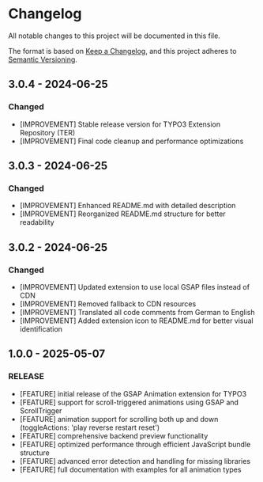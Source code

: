 # Changelog
All notable changes to this project will be documented in this file.

The format is based on [Keep a Changelog](https://keepachangelog.com/en/1.0.0/),
and this project adheres to [Semantic Versioning](https://semver.org/spec/v2.0.0.html).

## 3.0.4 - 2024-06-25
### Changed
- [IMPROVEMENT] Stable release version for TYPO3 Extension Repository (TER)
- [IMPROVEMENT] Final code cleanup and performance optimizations

## 3.0.3 - 2024-06-25
### Changed
- [IMPROVEMENT] Enhanced README.md with detailed description
- [IMPROVEMENT] Reorganized README.md structure for better readability

## 3.0.2 - 2024-06-25
### Changed
- [IMPROVEMENT] Updated extension to use local GSAP files instead of CDN
- [IMPROVEMENT] Removed fallback to CDN resources
- [IMPROVEMENT] Translated all code comments from German to English
- [IMPROVEMENT] Added extension icon to README.md for better visual identification

## 1.0.0 - 2025-05-07
### RELEASE
- [FEATURE] initial release of the GSAP Animation extension for TYPO3
- [FEATURE] support for scroll-triggered animations using GSAP and ScrollTrigger
- [FEATURE] animation support for scrolling both up and down (toggleActions: 'play reverse restart reset')
- [FEATURE] comprehensive backend preview functionality
- [FEATURE] optimized performance through efficient JavaScript bundle structure
- [FEATURE] advanced error detection and handling for missing libraries
- [FEATURE] full documentation with examples for all animation types


